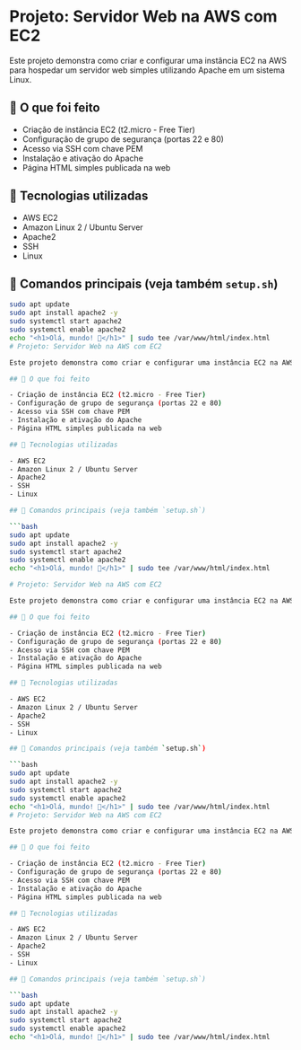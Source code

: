# Projeto: Servidor Web na AWS com EC2

Este projeto demonstra como criar e configurar uma instância EC2 na AWS para hospedar um servidor web simples utilizando Apache em um sistema Linux.

## 🚀 O que foi feito

- Criação de instância EC2 (t2.micro - Free Tier)
- Configuração de grupo de segurança (portas 22 e 80)
- Acesso via SSH com chave PEM
- Instalação e ativação do Apache
- Página HTML simples publicada na web

## 🔧 Tecnologias utilizadas

- AWS EC2
- Amazon Linux 2 / Ubuntu Server
- Apache2
- SSH
- Linux

## 🧪 Comandos principais (veja também `setup.sh`)

```bash
sudo apt update
sudo apt install apache2 -y
sudo systemctl start apache2
sudo systemctl enable apache2
echo "<h1>Olá, mundo! 🚀</h1>" | sudo tee /var/www/html/index.html
# Projeto: Servidor Web na AWS com EC2

Este projeto demonstra como criar e configurar uma instância EC2 na AWS para hospedar um servidor web simples utilizando Apache em um sistema Linux.

## 🚀 O que foi feito

- Criação de instância EC2 (t2.micro - Free Tier)
- Configuração de grupo de segurança (portas 22 e 80)
- Acesso via SSH com chave PEM
- Instalação e ativação do Apache
- Página HTML simples publicada na web

## 🔧 Tecnologias utilizadas

- AWS EC2
- Amazon Linux 2 / Ubuntu Server
- Apache2
- SSH
- Linux

## 🧪 Comandos principais (veja também `setup.sh`)

```bash
sudo apt update
sudo apt install apache2 -y
sudo systemctl start apache2
sudo systemctl enable apache2
echo "<h1>Olá, mundo! 🚀</h1>" | sudo tee /var/www/html/index.html

# Projeto: Servidor Web na AWS com EC2

Este projeto demonstra como criar e configurar uma instância EC2 na AWS para hospedar um servidor web simples utilizando Apache em um sistema Linux.

## 🚀 O que foi feito

- Criação de instância EC2 (t2.micro - Free Tier)
- Configuração de grupo de segurança (portas 22 e 80)
- Acesso via SSH com chave PEM
- Instalação e ativação do Apache
- Página HTML simples publicada na web

## 🔧 Tecnologias utilizadas

- AWS EC2
- Amazon Linux 2 / Ubuntu Server
- Apache2
- SSH
- Linux

## 🧪 Comandos principais (veja também `setup.sh`)

```bash
sudo apt update
sudo apt install apache2 -y
sudo systemctl start apache2
sudo systemctl enable apache2
echo "<h1>Olá, mundo! 🚀</h1>" | sudo tee /var/www/html/index.html
# Projeto: Servidor Web na AWS com EC2

Este projeto demonstra como criar e configurar uma instância EC2 na AWS para hospedar um servidor web simples utilizando Apache em um sistema Linux.

## 🚀 O que foi feito

- Criação de instância EC2 (t2.micro - Free Tier)
- Configuração de grupo de segurança (portas 22 e 80)
- Acesso via SSH com chave PEM
- Instalação e ativação do Apache
- Página HTML simples publicada na web

## 🔧 Tecnologias utilizadas

- AWS EC2
- Amazon Linux 2 / Ubuntu Server
- Apache2
- SSH
- Linux

## 🧪 Comandos principais (veja também `setup.sh`)

```bash
sudo apt update
sudo apt install apache2 -y
sudo systemctl start apache2
sudo systemctl enable apache2
echo "<h1>Olá, mundo! 🚀</h1>" | sudo tee /var/www/html/index.html
